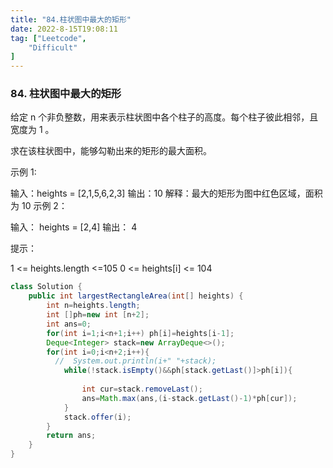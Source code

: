 ```yaml
---
title: "84.柱状图中最大的矩形"
date: 2022-8-15T19:08:11
tag: ["Leetcode",
    "Difficult"
]
---
```


### 84. 柱状图中最大的矩形
给定 n 个非负整数，用来表示柱状图中各个柱子的高度。每个柱子彼此相邻，且宽度为 1 。

求在该柱状图中，能够勾勒出来的矩形的最大面积。

 

示例 1:



输入：heights = [2,1,5,6,2,3]
输出：10
解释：最大的矩形为图中红色区域，面积为 10
示例 2：



输入： heights = [2,4]
输出： 4
 

提示：

1 <= heights.length <=105
0 <= heights[i] <= 104


```java
class Solution {
    public int largestRectangleArea(int[] heights) {
        int n=heights.length;
        int []ph=new int [n+2];
        int ans=0;
        for(int i=1;i<n+1;i++) ph[i]=heights[i-1];
        Deque<Integer> stack=new ArrayDeque<>();
        for(int i=0;i<n+2;i++){
          //  System.out.println(i+" "+stack);
            while(!stack.isEmpty()&&ph[stack.getLast()]>ph[i]){
               
                int cur=stack.removeLast();
                ans=Math.max(ans,(i-stack.getLast()-1)*ph[cur]);
            }
            stack.offer(i);
        }
        return ans;
    }
}
```
